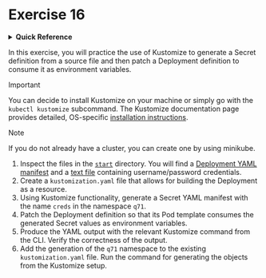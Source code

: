 # Exercise 16

<details>
<summary><b>Quick Reference</b></summary>
<p>

* Namespace: `q71`<br>
* Documentation: [Kustomize](https://kustomize.io/)

</p>
</details>

In this exercise, you will practice the use of Kustomize to generate a Secret definition from a source file and then patch a Deployment definition to consume it as environment variables.

> [!IMPORTANT]
> You can decide to install Kustomize on your machine or simply go with the `kubectl kustomize` subcommand. The Kustomize documentation page provides detailed, OS-specific [installation instructions](https://kubectl.docs.kubernetes.io/installation/kustomize/).

> [!NOTE]
> If you do not already have a cluster, you can create one by using minikube.

1. Inspect the files in the [`start`](./start) directory. You will find a [Deployment YAML manifest](`./start/deployment.yml`) and a [text file](./start/basic-auth.txt) containing username/password credentials.
2. Create a `kustomization.yaml` file that allows for building the Deployment as a resource.
3. Using Kustomize functionality, generate a Secret YAML manifest with the name `creds` in the namespace `q71`.
4. Patch the Deployment definition so that its Pod template consumes the generated Secret values as environment variables.
5. Produce the YAML output with the relevant Kustomize command from the CLI. Verify the correctness of the output.
6. Add the generation of the `q71` namespace to the existing `kustomization.yaml` file. Run the command for generating the objects from the Kustomize setup.